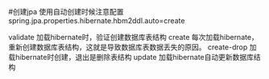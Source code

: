 
#创建jpa 使用自动创建时候注意配置
spring.jpa.properties.hibernate.hbm2ddl.auto=create

validate               加载hibernate时，验证创建数据库表结构
create                  每次加载hibernate，重新创建数据库表结构，这就是导致数据库表数据丢失的原因。
create-drop        加载hibernate时创建，退出是删除表结构
update                 加载hibernate自动更新数据库结构